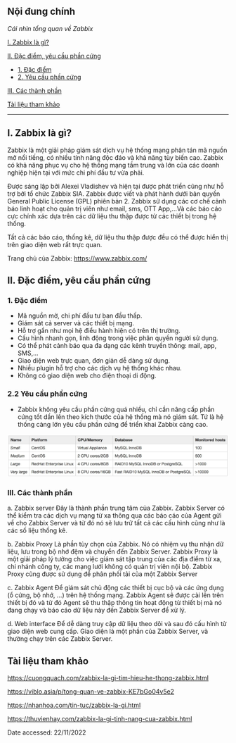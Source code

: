 ## Nội đung chính

_Cái nhìn tổng quan về Zabbix_

[I. Zabbix là gì?](#1)

[II. Đặc điểm, yêu cầu phần cứng](#2)

- [1. Đặc điểm](#2.1)
- [2. Yêu cầu phần cứng](#2.2)

[III. Các thành phần](#3)

[Tài liệu tham khảo](#0)


___

## <a name="1" >I. Zabbix là gì?</a>

Zabbix là một giải pháp giám sát dịch vụ hệ thống mạng phân tán mã nguồn mở nổi tiếng, có nhiều tính năng độc đáo và khả năng tùy biến cao. Zabbix có khả năng phục vụ cho hệ thống mạng tầm trung và lớn của các doanh nghiệp hiện tại với mức chi phí đầu tư vừa phải.

Được sáng lập bởi Alexei Vladishev và hiện tại được phát triển cũng như hỗ trợ bởi tổ chức Zabbix SIA. Zabbix được viết và phát hành dưới bản quyền General Public License (GPL) phiên bản 2. Zabbix sử dụng các cơ chế cảnh báo linh hoạt cho quản trị viên như email, sms, OTT App,...Và các báo cáo cực chính xác dựa trên các dữ liệu thu thập được từ các thiết bị trong hệ thống.

Tất cả các báo cáo, thống kê, dữ liệu thu thập được đều có thể được hiển thị trên giao diện web rất trực quan.

Trang chủ của Zabbix: <https://www.zabbix.com/>

## <a name="2" >II. Đặc điểm, yêu cầu phần cứng</a>

### <a name="2.1" >1. Đặc điểm</a>

- Mã nguồn mở, chi phí đầu tư ban đầu thấp.
- Giám sát cả server và các thiết bị mạng.
- Hỗ trợ gần như mọi hệ điều hành hiện có trên thị trường.
- Cấu hình nhanh gọn, linh động trong việc phân quyền người sử dụng.
- Có thể phát cảnh báo qua đa dạng các kênh truyền thông: mail, app, SMS,...
- Giao diện web trực quan, đơn giản dễ dàng sử dụng.
- Nhiều plugin hỗ trợ cho các dịch vụ hệ thống khác nhau.
- Không có giao diện web cho điện thoại di động.

### <a name="2.2" >2.2 Yêu cầu phần cứng</a>

- Zabbix không yêu cầu phần cứng quá nhiều, chỉ cần nâng cấp phần cứng tốt dần lên theo kích thước của hệ thống mà nó giám sát. Tứ là hệ thống càng lớn yêu cầu phần cứng để triển khai Zabbix càng cao.

<img src="Images/hardware.PNG" width="">

### <a name="3" >III. Các thành phần</a>

a. Zabbix server
Đây là thành phần trung tâm của Zabbix. Zabbix Server có thể kiểm tra các dịch vụ mạng từ xa thông qua các báo cáo của Agent gửi về cho Zabbix Server và từ đó nó sẽ lưu trữ tất cả các cấu hình cũng như là các số liệu thống kê.

b. Zabbix Proxy
Là phần tùy chọn của Zabbix. Nó có nhiệm vụ thu nhận dữ liệu, lưu trong bộ nhớ đệm và chuyển đến Zabbix Server.
Zabbix Proxy là một giải pháp lý tưởng cho việc giám sát tập trung của các địa điểm từ xa, chi nhánh công ty, các mạng lưới không có quản trị viên nội bộ.
Zabbix Proxy cũng được sử dụng để phân phối tải của một Zabbix Server

c. Zabbix Agent
Để giám sát chủ động các thiết bị cục bộ và các ứng dụng (ổ cứng, bộ nhớ, …) trên hệ thống mạng. Zabbix Agent sẽ được cài lên trên thiết bị đó và từ đó Agent sẽ thu thập thông tin hoạt động từ thiết bị mà nó đang chạy và báo cáo dữ liệu này đến Zabbix Server để xử lý.

d. Web interface
Để dễ dàng truy cập dữ liệu theo dõi và sau đó cấu hình từ giao diện web cung cấp. Giao diện là một phần của Zabbix Server, và thường chạy trên các Zabbix Server.

## <a name="0" >Tài liệu tham khảo</a>

<https://cuongquach.com/zabbix-la-gi-tim-hieu-he-thong-zabbix.html>

<https://viblo.asia/p/tong-quan-ve-zabbix-KE7bGo04v5e2>

<https://nhanhoa.com/tin-tuc/zabbix-la-gi.html>

<https://thuvienhay.com/zabbix-la-gi-tinh-nang-cua-zabbix.html>

Date accessed: 22/11/2022
